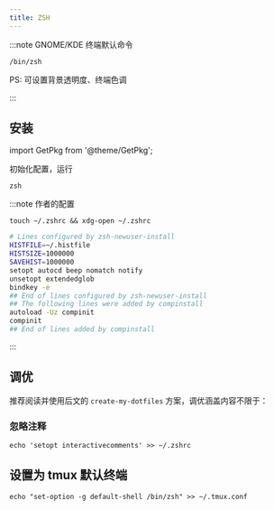 ```yaml
---
title: ZSH
---
```


:::note GNOME/KDE 终端默认命令

    /bin/zsh

PS: 可设置背景透明度、终端色调

:::

## 安装

import GetPkg from '@theme/GetPkg';

<GetPkg name="zsh" dnf apt pacman/>

初始化配置，运行

    zsh

:::note 作者的配置

    touch ~/.zshrc && xdg-open ~/.zshrc

```bash
# Lines configured by zsh-newuser-install
HISTFILE=~/.histfile
HISTSIZE=1000000
SAVEHIST=1000000
setopt autocd beep nomatch notify
unsetopt extendedglob
bindkey -e
## End of lines configured by zsh-newuser-install
## The following lines were added by compinstall
autoload -Uz compinit
compinit
## End of lines added by compinstall
```

:::

## 调优

推荐阅读并使用后文的 `create-my-dotfiles` 方案，调优涵盖内容不限于：

### 忽略注释

    echo 'setopt interactivecomments' >> ~/.zshrc


## 设置为 tmux 默认终端

    echo "set-option -g default-shell /bin/zsh" >> ~/.tmux.conf
